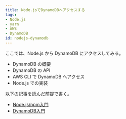 ```yaml
---
title: Node.jsでDynamoDBへアクセスする
tags:
- Node.js
- yarn
- AWS
- DynamoDB
id: nodejs-dynamodb
---
```


ここでは、Node.js から DynamoDB にアクセスしてみる。

- DynamoDB の概要
- DynamoDB の API
- AWS CLI で DynamoDB へアクセス
- Node.js での実装

以下の記事を読んだ前提で書く。

- [Node.js/npm入門](https://pepese.github.io/blog/nodejs-basics/)
- [DynamoDB入門](https://pepese.github.io/blog/dynamodb-basics/)

<!-- more -->
